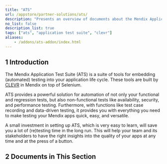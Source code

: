 ```yaml
---
title: "ATS"
url: /appstore/partner-solutions/ats/
description: "Presents an overview of documents about the Mendix Application Test Suite,  which is built by CLEVR in Mendix on top of Selenium."
no_list: false
description_list: true
tags: ["ats", "application test suite", "clevr"]
aliases:
    - /addons/ats-addon/index.html
---
```


## 1 Introduction

The Mendix Application Test Suite (ATS) is a suite of tools for embedding (automated) testing into your application life cycle. These tools are built by [CLEVR](https://www.clevr.com/) in Mendix on top of Selenium.

ATS provides a powerful solution for automation of not only your functional and regression tests, but also non-functional tests like availability, security, and performance testing. Furthermore, with functions like test case recording and data-driven testing, it provides you with everything you need to make testing your Mendix apps quick, easy, and versatile.

A small investment in setting up ATS, which is very easy to learn, will save you a lot of (re)testing time in the long run. This will help your team and its stakeholders to have the right insights into the quality of your apps at any time and at the press of a button.

## 2 Documents in This Section
